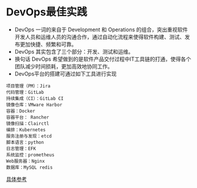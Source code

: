 # DevOps最佳实践
+ DevOps 一词的来自于 Development 和 Operations 的组合，突出重视软件开发人员和运维人员的沟通合作，通过自动化流程来使得软件构建、测试、发布更加快捷、频繁和可靠。
+ DevOps 其实包含了三个部分：开发、测试和运维。
+ 换句话 DevOps 希望做到的是软件产品交付过程中IT工具链的打通，使得各个团队减少时间损耗，更加高效地协同工作。
+ DevOps平台的搭建可通过如下工具进行实现
```
项目管理（PM）：Jira
代码管理：GitLab
持续集成（CI）：GitLab CI
镜像仓库：VMware Harbor
容器：Docker
容器平台： Rancher
镜像扫描：Clairctl
编排：Kubernetes
服务注册与发现：etcd
脚本语言：python
日志管理：EFK
系统监控：prometheus
Web服务器：Nginx
数据库：MySQL redis
```
[具体参考](https://library.prof.wang/handbook/h/hdbk-MWnS99ThmLVDi7U5mVFrB9)
